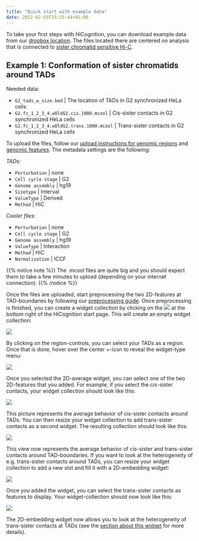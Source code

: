 ```yaml
---
title: "Quick start with example data"
date: 2022-02-03T15:25:44+01:00
---
```


To take your first steps with HiCognition, you can download example data from our [dropbox location](https://www.dropbox.com/sh/zjfc6sgkbdp3ksh/AAAWrbgKt8hz4npNxSfh-RBja?dl=0). The files located there are centered on analysis that is connected to [sister chromatid sensitive Hi-C](https://doi.org/10.1038/s41586-020-2744-4).

## Example 1: Conformation of sister chromatids around TADs

Needed data:

- `G2_tads_w_size.bed` | The location of TADs in G2 synchronized HeLa cells 
- `G2.fc_1_2_3_4.wOldG2.cis.1000.mcool` | Cis-sister contacts in G2 synchronized HeLa cells
- `G2.fc_1_2_3_4.wOldG2.trans.1000.mcool` | Trans-sister contacts in G2 synchronized HeLa cells

To upload the files, follow our [upload instructions for genomic regions](/docs/data_management/regions/#adding-genomic-regions) and [genomic features](/docs/data_management/features/#adding-genomic-features). The metadata settings are the following:

*TADs:*

- `Perturbation` | none
- `Cell cycle stage` | G2
- `Genome assembly` | hg19
- `Sizetype` | Interval
- `ValueType` | Derived
- `Method` | HiC

*Cooler files:*

- `Perturbation` | none
- `Cell cycle stage` | G2
- `Genome assembly` | hg19
- `ValueType` | Interaction
- `Method` | HiC
- `Normalization` | ICCF

{{% notice note %}}
The .mcool files are quite big and you should expect them to take a few minutes to upload (depending on your internet connection).
{{% /notice %}}

Once the files are uploaded, start preprocessing the two 2D-features at TAD-boundaries by following our [preprocessing guide](/docs/preprocessing/manage_preprocessing/). Once preprocessing is finished, you can create a widget collection by clicking on the <img src="/docs/plus_button.png" class="inline-picture"> at the bottom right of the HiCognition start page. This will create an empty widget collection:

<img src="/docs/Widget_collection.png" class="half-width">

By clicking on the region-controls, you can select your TADs as a region. Once that is done, hover over the center +-icon to reveal the widget-type menu:

<img src="/docs/Select_2d_average.png" class="quarter-width">

Once you selected the 2D-average widget, you can select one of the two 2D-features that you added. For example, if you select the cis-sister contacts, your widget collection should look like this:

<img src="/docs/2d-average-w-cis.png" class="quarter-width">

This picture represents the average behavior of cis-sister contacts around TADs. You can then resize your widget collection to add trans-sister contacts as a second widget. The resulting collection should look like this:

<img src="/docs/2d-average-cis-and-trans.png" class="half-width">

This view now represents the average behavior of cis-sister and trans-sister contacts around TAD-boundaries. If you want to look at the heterogeneity of e.g. trans-sister contacts around TADs, you can resize your widget collection to add a new slot and fill it with a 2D-embedding widget:


<img src="/docs/Add_2d_embedding.png" class="half-width">

Once you added the widget, you can select the trans-sister contacts as features to display. Your widget-collection should now look like this:

<img src="/docs/2d-embedding-tads.png" class="half-width">

The 2D-embedding widget now allows you to look at the heterogeneity of trans-sister contacts at TADs (see the [section about this widget](/docs/widgets/2d-embedding) for more details).


